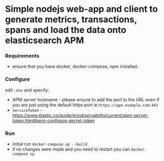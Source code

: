 # Simple nodejs web-app and client to generate metrics, transactions, spans and load the data onto elasticsearch APM

### Requirements
- ensure that you have docker, docker-compose, npm installed.

### Configure

edit `.env` and specify:
- APM server hostname - please ensure to add the port to the URL even if you are just using the default https port ie `https://apm.example.com:443`
- `serviceToken` - https://www.elastic.co/guide/en/observability/current/apm-secret-token.html#apm-configure-secret-token

### Run
- initial run `docker-compose up --build`
- if no changes were made and you need to restart you can `docker-compose up`

